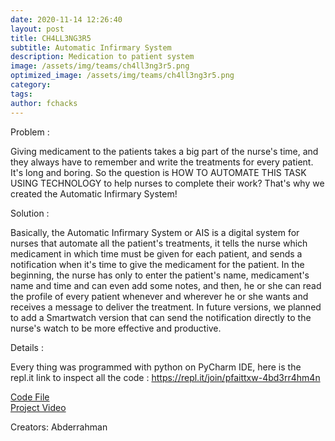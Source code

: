 ```yaml
---
date: 2020-11-14 12:26:40
layout: post
title: CH4LL3NG3R5
subtitle: Automatic Infirmary System
description: Medication to patient system
image: /assets/img/teams/ch4ll3ng3r5.png
optimized_image: /assets/img/teams/ch4ll3ng3r5.png
category:
tags:
author: fchacks
---
```


Problem :

Giving medicament to the patients takes a big part of the nurse's time, and they always have to remember and write the treatments for every patient. It's long and boring. So the question is HOW TO AUTOMATE THIS TASK USING TECHNOLOGY to help nurses to complete their work?
That's why we created the Automatic Infirmary System!

Solution :

Basically, the Automatic Infirmary System or AIS is a digital system for nurses that automate all the patient's treatments, it tells the nurse which medicament in which time must be given for each patient, and sends a notification when it's time to give the medicament for the patient. In the beginning, the nurse has only to enter the patient's name, medicament's name and time and can even add some notes, and then, he or she can read the profile of every patient whenever and wherever he or she wants and receives a message to deliver the treatment. In future versions, we planned to add a Smartwatch version that can send the notification directly to the nurse's watch to be more effective and productive.

Details :

Every thing was programmed with python on PyCharm IDE, here is the repl.it link to inspect all the code : https://repl.it/join/pfaittxw-4bd3rr4hm4n


<a href="https://github.com/fchacks/team-code-2020/tree/master/ch4ll3ng3r5">Code File</a> <br>
<a href="https://youtu.be/pGuoYjzkmLY">Project Video</a>

Creators: Abderrahman
